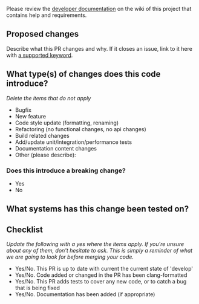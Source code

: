 Please review the [developer documentation](https://github.com/QMCPACK/qmcpack/wiki/Development-workflow)
on the wiki of this project that contains help and requirements.

## Proposed changes

Describe what this PR changes and why.  If it closes an issue, link to it here
with [a supported keyword](https://help.github.com/en/github/managing-your-work-on-github/linking-a-pull-request-to-an-issue#linking-a-pull-request-to-an-issue-using-a-keyword).

## What type(s) of changes does this code introduce?
_Delete the items that do not apply_

- Bugfix
- New feature
- Code style update (formatting, renaming)
- Refactoring (no functional changes, no api changes)
- Build related changes
- Add/update unit/integration/performance tests
- Documentation content changes
- Other (please describe):

### Does this introduce a breaking change?

- Yes
- No

## What systems has this change been tested on?

## Checklist

_Update the following with a yes where the items apply. If you're unsure about any of them, don't hesitate to ask.  This is
simply a reminder of what we are going to look for before merging your code._

- Yes/No. This PR is up to date with current the current state of 'develop'
- Yes/No. Code added or changed in the PR has been clang-formatted
- Yes/No. This PR adds tests to cover any new code, or to catch a bug that is being fixed
- Yes/No. Documentation has been added (if appropriate)
